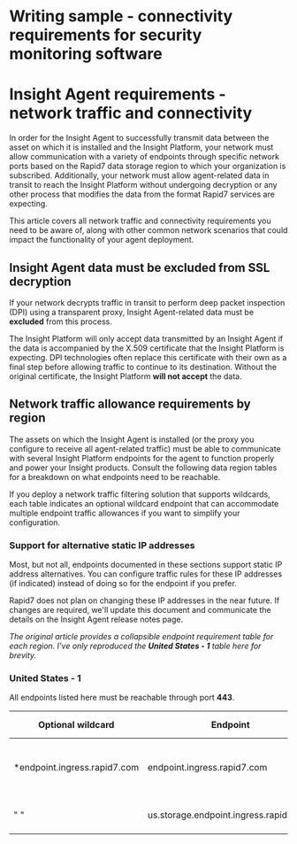 # Writing sample - connectivity requirements for security monitoring software



# Insight Agent requirements - network traffic and connectivity

In order for the Insight Agent to successfully transmit data between the asset on which it is installed and the Insight Platform, your network must allow communication with a variety of endpoints through specific network ports based on the Rapid7 data storage region to which your organization is subscribed. Additionally, your network must allow agent-related data in transit to reach the Insight Platform without undergoing decryption or any other process that modifies the data from the format Rapid7 services are expecting.

This article covers all network traffic and connectivity requirements you need to be aware of, along with other common network scenarios that could impact the functionality of your agent deployment.

## Insight Agent data must be excluded from SSL decryption

If your network decrypts traffic in transit to perform deep packet inspection (DPI) using a transparent proxy, Insight Agent-related data must be **excluded** from this process.

The Insight Platform will only accept data transmitted by an Insight Agent if the data is accompanied by the X.509 certificate that the Insight Platform is expecting. DPI technologies often replace this certificate with their own as a final step before allowing traffic to continue to its destination. Without the original certificate, the Insight Platform **will not accept** the data.

## Network traffic allowance requirements by region

The assets on which the Insight Agent is installed (or the proxy you configure to receive all agent-related traffic) must be able to communicate with several Insight Platform endpoints for the agent to function properly and power your Insight products. Consult the following data region tables for a breakdown on what endpoints need to be reachable.

If you deploy a network traffic filtering solution that supports wildcards, each table indicates an optional wildcard endpoint that can accommodate multiple endpoint traffic allowances if you want to simplify your configuration.

### Support for alternative static IP addresses

Most, but not all, endpoints documented in these sections support static IP address alternatives. You can configure traffic rules for these IP addresses (if indicated) instead of doing so for the endpoint if you prefer.

Rapid7 does not plan on changing these IP addresses in the near future. If changes are required, we'll update this document and communicate the details on the Insight Agent release notes page.

_The original article provides a collapsible endpoint requirement table for each region. I've only reproduced the **United States - 1** table here for brevity._

### United States - 1

All endpoints listed here must be reachable through port **443**.

| Optional wildcard | Endpoint | Description | Supported static IP addresses |
| --- | --- | --- | --- |
| *endpoint.ingress.rapid7.com | endpoint.ingress.rapid7.com | Insight Agent messages and beacons. | 34.226.68.35, 54.144.111.231, 52.203.25.223, 34.236.161.191 |
| " " | us.storage.endpoint.ingress.rapid7.com | Insight Agent file uploads. | 34.226.68.35 |